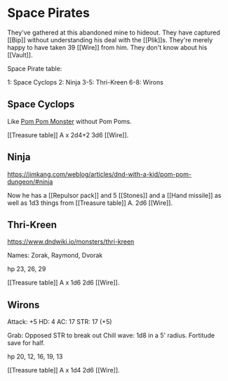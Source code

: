 # Space Pirates

They've gathered at this abandoned mine to hideout. They have captured [[Bip]] without understanding his deal with the [[Plik]]s. They're merely happy to have taken 39 [[Wire]] from him. They don't know about his [[Vault]].

Space Pirate table:

1: Space Cyclops
2: Ninja
3-5: Thri-Kreen
6-8: Wirons

## Space Cyclops

Like [Pom Pom Monster](https://jimkang.com/weblog/articles/dnd-with-a-kid/pom-pom-dungeon/#pom-pom-monster) without Pom Poms.


[[Treasure table]] A x 2d4+2
3d6 [[Wire]].

## Ninja

https://jimkang.com/weblog/articles/dnd-with-a-kid/pom-pom-dungeon/#ninja

Now he has a [[Repulsor pack]] and 5 [[Stones]] and a [[Hand missile]] as well as 1d3 things from [[Treasure table]] A.
2d6 [[Wire]].

## Thri-Kreen

https://www.dndwiki.io/monsters/thri-kreen

Names: Zorak, Raymond, Dvorak

hp 23, 26, 29

[[Treasure table]] A x 1d6
2d6 [[Wire]].

## Wirons

Attack: +5
HD: 4
AC: 17
STR: 17 (+5)

Grab: Opposed STR to break out
Chill wave: 1d8 in a 5' radius. Fortitude save for half.

hp 20, 12, 16, 19, 13

[[Treasure table]] A x 1d4
2d6 [[Wire]].
